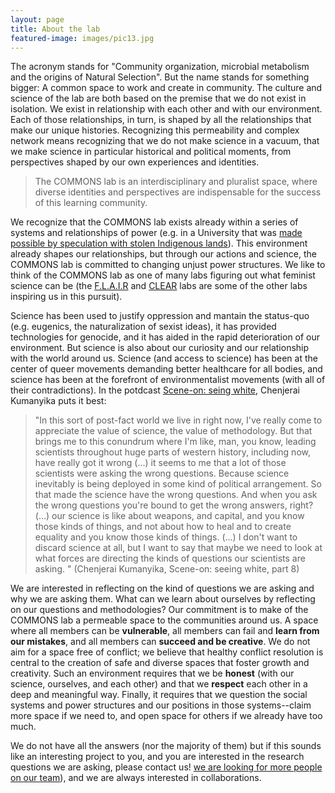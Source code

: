 ```yaml
---
layout: page
title: About the lab
featured-image: images/pic13.jpg
---
```


The acronym stands for "Community organization, microbial metabolism and the origins of Natural Selection". But the name stands for something bigger: A common space to work and create in community. The culture and science of the lab are both based on the premise that we do not exist in isolation. We exist in relationship with each other and with our environment. Each of those relationships, in turn, is shaped by all the relationships that make our unique histories. Recognizing this permeability and complex network means recognizing that we do not make science in a vacuum, that we make science in particular historical and political moments, from perspectives shaped by our own experiences and identities. 

>The COMMONS lab is an interdisciplinary and pluralist space, where diverse identities and perspectives are indispensable for the success of this learning community.

We recognize that the COMMONS lab exists already within a series of systems and relationships of power (e.g. in a University that was [made possible by speculation with stolen Indigenous lands](https://www.hcn.org/issues/52.4/indigenous-affairs-education-land-grab-universities)). This environment already shapes our relationships, but through our actions and science, the COMMONS lab is committed to changing unjust power structures. We like to think of the COMMONS lab as one of many labs figuring out what feminist science can be (the [F.L.A.I.R](https://kamathlab.com/) and [CLEAR](https://civiclaboratory.nl/) labs are some of the other labs inspiring us in this pursuit).

Science has been used to justify oppression and mantain the status-quo (e.g. eugenics, the naturalization of sexist ideas), it has provided technologies for genocide, and it has aided in the rapid deterioration of our environment. But science is also about our curiosity and our relationship with the world around us. Science (and access to science) has been at the center of queer movements demanding better healthcare for all bodies, and science has been at the forefront of environmentalist movements (with all of their contradictions). In the potdcast [Scene-on: seing white](https://www.sceneonradio.org/seeing-white/), Chenjerai Kumanyika puts it best: 

> "In this sort of post-fact world we live in right now, I've really come to appreciate the value of science, the value of methodology. But that brings me to this conundrum where I'm like, man, you know, leading scientists throughout huge parts of western history, including now, have really got it wrong (...) it seems to me that a lot of those scientists were asking the wrong questions. Because science inevitably is being deployed in some kind of political arrangement. So that made the science have the wrong questions. And when you ask the wrong questions you're bound to get the wrong answers, right? (...) our science is like about weapons, and capital, and you know those kinds of things, and not about how to heal and to create equality and you know those kinds of things. (...) I don't want to discard science at all, but I want to say that maybe we need to look at what forces are directing the kinds of questions our scientists are asking. " (Chenjerai Kumanyika, Scene-on: seeing white, part 8)

We are interested in reflecting on the kind of questions we are asking and why we are asking them. What can we learn about ourselves by reflecting on our questions and methodologies? Our commitment is to make of the COMMONS lab a permeable space to the communities around us. A space where all members can be **vulnerable**, all members can fail and **learn from our mistakes**, and all members can **succeed and be creative**. We do not aim for a space free of conflict; we believe that healthy conflict resolution is central to the creation of safe and diverse spaces that foster growth and creativity. Such an environment requires that we be **honest** (with our science, ourselves, and each other) and that we **respect** each other in a deep and meaningful way. Finally, it requires that we question the social systems and power structures and our positions in those systems--claim more space if we need to, and open space for others if we already have too much. 

We do not have all the answers (nor the majority of them) but if this sounds like an interesting project to you, and you are interested in the research questions we are asking, please contact us! [we are looking for more people on our team](https://mrebolleda.github.io/People)), and we are always interested in collaborations. 